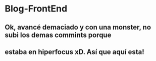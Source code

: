 # Blog-FrontEnd

## Ok, avancé demaciado y con una monster, no subi los demas commints porque  
## estaba en hiperfocus xD. Así que aquí esta!